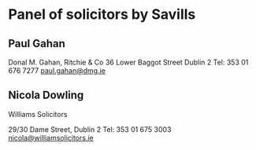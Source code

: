Panel of solicitors by Savills
=====

## Paul Gahan

Donal M. Gahan, Ritchie & Co
36 Lower Baggot Street
Dublin 2
Tel: 353 01 676 7277
paul.gahan@dmg.ie

## Nicola Dowling

Williams Solicitors

29/30 Dame Street,
Dublin 2
Tel: 353 01 675 3003
nicola@williamsolicitors.ie
